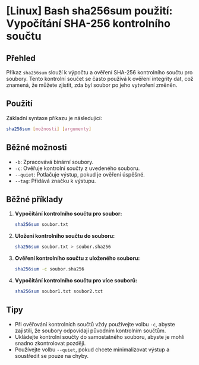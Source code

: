 # [Linux] Bash sha256sum použití: Vypočítání SHA-256 kontrolního součtu

## Přehled
Příkaz `sha256sum` slouží k výpočtu a ověření SHA-256 kontrolního součtu pro soubory. Tento kontrolní součet se často používá k ověření integrity dat, což znamená, že můžete zjistit, zda byl soubor po jeho vytvoření změněn.

## Použití
Základní syntaxe příkazu je následující:

```bash
sha256sum [možnosti] [argumenty]
```

## Běžné možnosti
- `-b`: Zpracovává binární soubory.
- `-c`: Ověřuje kontrolní součty z uvedeného souboru.
- `--quiet`: Potlačuje výstup, pokud je ověření úspěšné.
- `--tag`: Přidává značku k výstupu.

## Běžné příklady
1. **Vypočítání kontrolního součtu pro soubor:**
   ```bash
   sha256sum soubor.txt
   ```

2. **Uložení kontrolního součtu do souboru:**
   ```bash
   sha256sum soubor.txt > soubor.sha256
   ```

3. **Ověření kontrolního součtu z uloženého souboru:**
   ```bash
   sha256sum -c soubor.sha256
   ```

4. **Vypočítání kontrolního součtu pro více souborů:**
   ```bash
   sha256sum soubor1.txt soubor2.txt
   ```

## Tipy
- Při ověřování kontrolních součtů vždy používejte volbu `-c`, abyste zajistili, že soubory odpovídají původním kontrolním součtům.
- Ukládejte kontrolní součty do samostatného souboru, abyste je mohli snadno zkontrolovat později.
- Používejte volbu `--quiet`, pokud chcete minimalizovat výstup a soustředit se pouze na chyby.